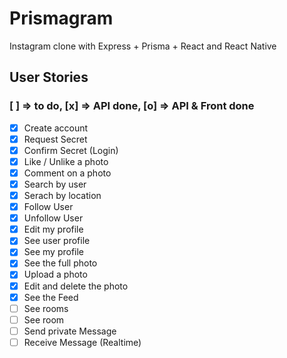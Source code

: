 # Prismagram

Instagram clone with Express + Prisma + React and React Native

## User Stories

### [ ] => to do, [x] => API done, [o] => API & Front done

- [x] Create account
- [x] Request Secret
- [x] Confirm Secret (Login)
- [x] Like / Unlike a photo
- [x] Comment on a photo
- [x] Search by user
- [x] Serach by location
- [x] Follow User
- [x] Unfollow User
- [x] Edit my profile
- [x] See user profile
- [x] See my profile
- [x] See the full photo
- [x] Upload a photo
- [x] Edit and delete the photo
- [x] See the Feed
- [ ] See rooms
- [ ] See room
- [ ] Send private Message
- [ ] Receive Message (Realtime)
